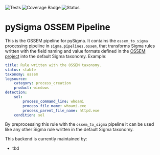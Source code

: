 ![Tests](https://github.com/SigmaHQ/pySigma-pipeline-ossem/actions/workflows/test.yml/badge.svg)
![Coverage Badge](https://img.shields.io/endpoint?url=https://gist.githubusercontent.com/thomaspatzke/cc7404e671dcceed6492d12674f2f517/raw/SigmaHQ-pySigma-pipeline-ossem.json)
![Status](https://img.shields.io/badge/Status-pre--release-orange)

# pySigma OSSEM Pipeline

This is the OSSEM pipeline for pySigma. It contains the `ossem_to_sigma` processing pipeline in `sigma.pipelines.ossem`,
that transforms Sigma rules written with the field naming and value formats defined in the [OSSEM
project](https://ossemproject.com) into the default Sigma taxonomy. Example:

```yml
title: Rule written with the OSSEM taxonomy.
status: stable
taxonomy: ossem
logsource:
    category: process_creation
    product: windows
detection:
    sel:
        process_command_line: whoami
        process_file_name: whoami.exe
        process_parent_file_name: httpd.exe
    condition: sel
```

By preprocessing this rule with the `ossem_to_sigma` pipeline it can be used like any other Sigma rule written in the
default Sigma taxonomy.

This backend is currently maintained by:

* tbd